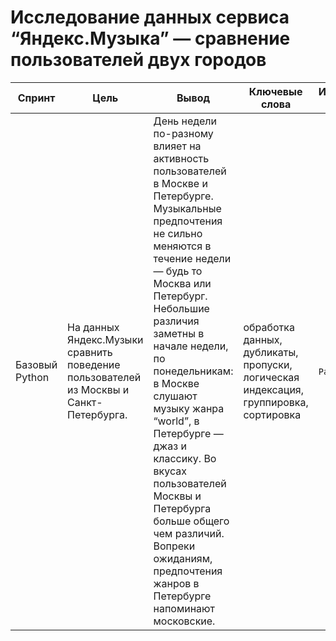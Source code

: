 # Исследование данных сервиса “Яндекс.Музыка” — сравнение пользователей двух городов

Спринт| Цель | Вывод |Ключевые слова | Используемые библиотеки
------------- |------------------|---------------- | ---------------- | -----------------------
Базовый Python |На данных Яндекс.Музыки  сравнить поведение пользователей из Москвы и Санкт-Петербурга. | День недели по-разному влияет на активность пользователей в Москве и Петербурге. Музыкальные предпочтения не сильно меняются в течение недели — будь то Москва или Петербург. Небольшие различия заметны в начале недели, по понедельникам: в Москве слушают музыку жанра “world”, в Петербурге — джаз и классику. Во вкусах пользователей Москвы и Петербурга больше общего чем различий. Вопреки ожиданиям, предпочтения жанров в Петербурге напоминают московские.| обработка данных, дубликаты, пропуски, логическая индексация, группировка, сортировка | `Pandas`, `Python`